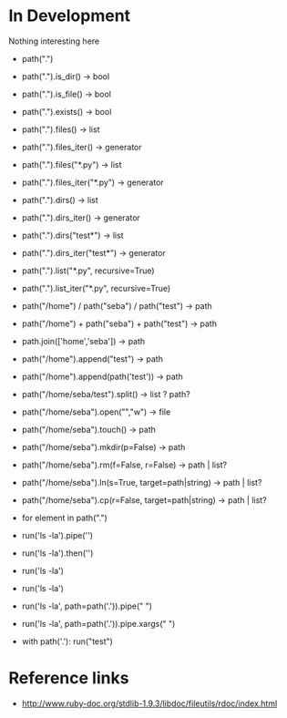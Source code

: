 In Development
==============

  Nothing interesting here


  * path(".")
  
  * path(".").is_dir() -> bool
  * path(".").is_file() -> bool
  * path(".").exists() -> bool

  * path(".").files() -> list
  * path(".").files_iter() -> generator	
  
  * path(".").files("*.py") -> list
  * path(".").files_iter("*.py") -> generator
  
  * path(".").dirs() -> list
  * path(".").dirs_iter() -> generator	

  * path(".").dirs("test*") -> list
  * path(".").dirs_iter("test*") -> generator

  * path(".").list("*.py", recursive=True)
  * path(".").list_iter("*.py", recursive=True)

  * path("/home") / path("seba") / path("test") -> path
  * path("/home") + path("seba") + path("test") -> path
  * path.join(['home','seba']) -> path	

  * path("/home").append("test") -> path 
  * path("/home").append(path('test')) -> path 
  * path("/home/seba/test").split() -> list ? path? 

  * path("/home/seba").open("","w") -> file
  * path("/home/seba").touch() -> path
  * path("/home/seba").mkdir(p=False) -> path
  * path("/home/seba").rm(f=False, r=False) -> path | list?
  * path("/home/seba").ln(s=True, target=path|string) -> path | list?
  * path("/home/seba").cp(r=False, target=path|string) -> path | list?
  
  * for element in path(".")

  * run('ls -la').pipe('')
  * run('ls -la').then('')
  * run('ls -la')
  * run('ls -la')
  * run('ls -la', path=path('.')).pipe(" ")
  * run('ls -la', path=path('.')).pipe.xargs(" ")
  
  * with path('.'):
       run("test")


Reference links
===============

  * http://www.ruby-doc.org/stdlib-1.9.3/libdoc/fileutils/rdoc/index.html

